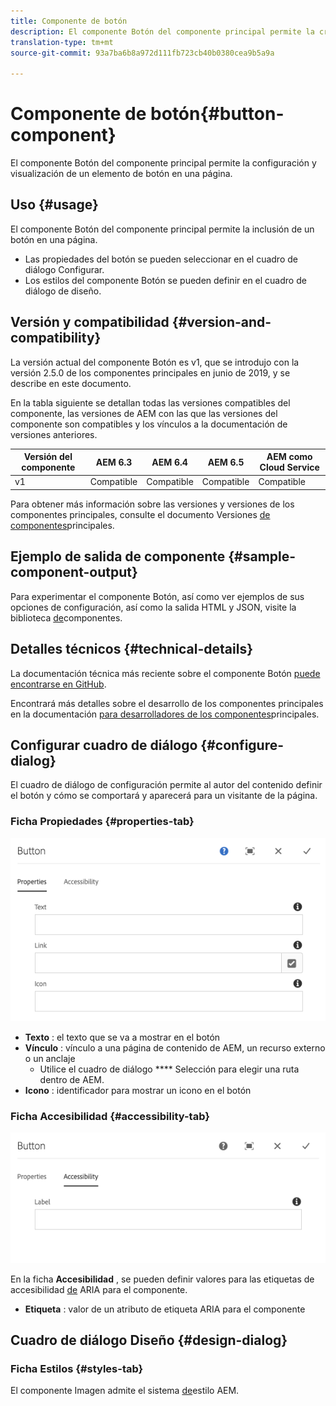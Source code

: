 ```yaml
---
title: Componente de botón
description: El componente Botón del componente principal permite la creación y visualización de un botón.
translation-type: tm+mt
source-git-commit: 93a7ba6b8a972d111fb723cb40b0380cea9b5a9a

---
```



# Componente de botón{#button-component}

El componente Botón del componente principal permite la configuración y visualización de un elemento de botón en una página.

## Uso {#usage}

El componente Botón del componente principal permite la inclusión de un botón en una página.

* Las propiedades del botón se pueden seleccionar en el cuadro de diálogo [](#configure-dialog)Configurar.
* Los estilos del componente Botón se pueden definir en el cuadro de diálogo [](#design-dialog)de diseño.

## Versión y compatibilidad {#version-and-compatibility}

La versión actual del componente Botón es v1, que se introdujo con la versión 2.5.0 de los componentes principales en junio de 2019, y se describe en este documento.

En la tabla siguiente se detallan todas las versiones compatibles del componente, las versiones de AEM con las que las versiones del componente son compatibles y los vínculos a la documentación de versiones anteriores.

| Versión del componente | AEM 6.3 | AEM 6.4 | AEM 6.5 | AEM como Cloud Service |
|--- |--- |--- |---|---|
| v1 | Compatible | Compatible | Compatible | Compatible |

Para obtener más información sobre las versiones y versiones de los componentes principales, consulte el documento Versiones [de componentes](/help/versions.md)principales.

## Ejemplo de salida de componente {#sample-component-output}

Para experimentar el componente Botón, así como ver ejemplos de sus opciones de configuración, así como la salida HTML y JSON, visite la biblioteca [de](https://adobe.com/go/aem_cmp_library_button)componentes.

## Detalles técnicos {#technical-details}

La documentación técnica más reciente sobre el componente Botón [puede encontrarse en GitHub](https://adobe.com/go/aem_cmp_tech_button_v1).

Encontrará más detalles sobre el desarrollo de los componentes principales en la documentación [para desarrolladores de los componentes](/help/developing/overview.md)principales.

## Configurar cuadro de diálogo {#configure-dialog}

El cuadro de diálogo de configuración permite al autor del contenido definir el botón y cómo se comportará y aparecerá para un visitante de la página.

### Ficha Propiedades {#properties-tab}

![](/help/assets/screen-shot-2019-08-29-12.19.32.png)

* **Texto** : el texto que se va a mostrar en el botón
* **Vínculo** : vínculo a una página de contenido de AEM, un recurso externo o un anclaje
   * Utilice el cuadro de diálogo **** Selección para elegir una ruta dentro de AEM.
* **Icono** : identificador para mostrar un icono en el botón

### Ficha Accesibilidad {#accessibility-tab}

![](/help/assets/screen-shot-2019-08-29-12.19.43.png)

En la ficha **Accesibilidad** , se pueden definir valores para las etiquetas de accesibilidad [de](https://www.w3.org/WAI/standards-guidelines/aria/) ARIA para el componente.

* **Etiqueta** : valor de un atributo de etiqueta ARIA para el componente

## Cuadro de diálogo Diseño {#design-dialog}

### Ficha Estilos {#styles-tab}

El componente Imagen admite el sistema [de](/help/get-started/authoring.md#component-styling)estilo AEM.
